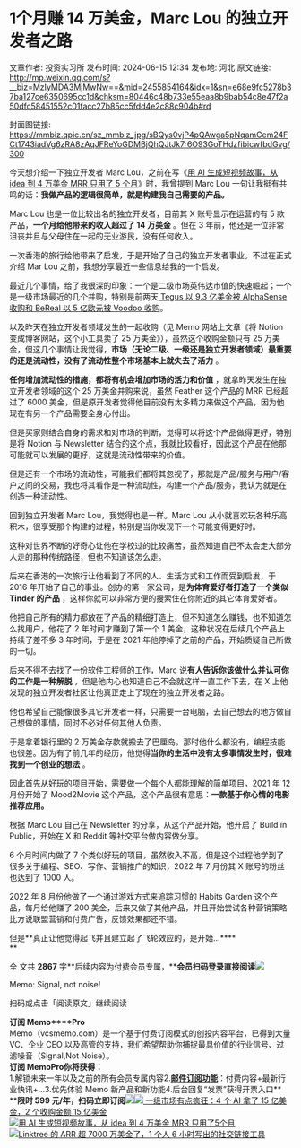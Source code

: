 # 1个月赚 14 万美金，Marc Lou 的独立开发者之路

文章作者: 投资实习所
发布时间: 2024-06-15 12:34
发布地: 河北
原文链接: http://mp.weixin.qq.com/s?__biz=MzIyMDA3MjMwNw==&mid=2455854164&idx=1&sn=e68e9fc5278b37ba127ce6350695cc1d&chksm=80446c48b733e55eaa8b9bab54c8e47f2a50dfc58451552c01facc27b85cc5fdd4e2c88c904b#rd

封面图链接: https://mmbiz.qpic.cn/sz_mmbiz_jpg/sBQys0vjP4pQAwga5pNqamCem24FCt1743iadVg6zRA8zAqJFReYoGDMBjQhQJtJk7r6O93GoTHdzfibicwfbdGvg/300

今天想介绍一下独立开发者 Marc Lou，之前在写《[用 AI 生成短视频故事，从 idea 到 4 万美金 MRR 只用了 5
个月](http://mp.weixin.qq.com/s?__biz=MzIyMDA3MjMwNw==&mid=2455853915&idx=1&sn=8f233fc3b634952678b4c55f7ff24339&chksm=80446b47b733e2515f70a40054b9602e18a7e2e1dbb26c82fc0e5f4455f2aabb48dfada83531&scene=21#wechat_redirect)》时，我曾提到
Marc Lou 一句让我挺有共鸣的话：**我做产品的逻辑很简单，就是构建我自己需要的产品。**

Marc Lou 也是一位比较出名的独立开发者，目前其 X 账号显示在运营的有 5 款产品，**一个月给他带来的收入超过了 14 万美金** 。但在 3
年前，他还是一位非常沮丧并且与父母住在一起的无业游民，没有任何收入。

一次香港的旅行给他带来了启发，于是开始了自己的独立开发者事业。不过在正式介绍 Mar Lou 之前，我想分享最近一些信息给我的一个启发。

最近几个事情，给了我很深的印象：一个是二级市场英伟达市值的快速崛起；一个是一级市场最近的几个并购，特别是前两天[ Tegus 以 9.3 亿美金被
AlphaSense 收购和 BeReal 以 5 亿欧元被 Voodoo
收购](http://mp.weixin.qq.com/s?__biz=MzIyMDA3MjMwNw==&mid=2455854144&idx=1&sn=17c63c3b6178d3d786403ce6748071c4&chksm=80446c5cb733e54aceaab504192deaa70edfb25e6b7209ad3a28049a8d425b2128147ef2615e&scene=21#wechat_redirect)。

以及昨天在独立开发者领域发生的一起收购（见 Memo 网站上文章《将 Notion 变成博客网站，这个小工具卖了 25 万美金》），虽然这个收购金额只有
25 万美金，但这几个事情让我觉得，**市场（无论二级、一级还是独立开发者领域）最重要的还是流动性，没有了流动性整个市场基本上就失去了活力** 。

**任何增加流动性的措施，都将有机会增加市场的活力和价值** ，就拿昨天发生在独立开发者领域的这个 25 万美金并购来说，虽然 Feather 这个产品的
MRR 已经超过了 6000 美金，但是原开发者觉得他目前没有太多精力来做这个产品，因为他现在有另一个产品需要全身心付出。

但是买家则结合自身的需求和对市场的判断，觉得可以将这个产品做得更好，特别是将 Notion 与 Newsletter
结合的这个点，我就比较看好，因此这个产品在他那可能就可以发展的更好，这就是流动性带来的价值。

但是还有一个市场的流动性，可能我们都将其忽视了，那就是产品/服务与用户/客户之间的交易，我也将其看作是一种流动性，构建一个产品/服务，我认为就是在创造一种流动性。

回到独立开发者 Marc Lou，我觉得也是一样。Marc Lou 从小就喜欢玩各种乐高积木，很享受那个构建的过程，特别是当你发现下一个可能变得更好时。

这种对世界不断的好奇心让他在学校过的比较痛苦，虽然知道自己不太会走大部分人走的那种传统路径，但也不知道该怎么走。

后来在香港的一次旅行让他看到了不同的人、生活方式和工作而受到启发，于 2016 年开始了自己的事业。创办的第一家公司，是**为体育爱好者打造了一个类似
Tinder 的产品** ，这样你就可以非常方便的搜索住在你附近的其它体育爱好者。

他把自己所有的精力都放在了产品的精细打造上，但不知道怎么赚钱，也不知道怎么找用户，他花了 2 年时间才赚到了第一个 1
美金，这种状况在后续几个产品上持续了差不多 3 年时间，于是在 2021 年他停掉了之前的产品，开始质疑自己所做的一切。

后来不得不去找了一份软件工程师的工作，Marc 说**有人告诉你该做什么并认可你的工作是一种解脱** ，但是他内心也知道自己不会就这样一直工作下去，在 X
上他发现的独立开发者社区让他真正走上了现在的独立开发者之路。

他也希望自己能像很多其它开发者一样，只需要一台电脑，去自己想去的地方做自己想做的事情，同时不必对任何其他人负责。

于是拿着银行里的 2
万美金存款就搬去了巴厘岛，那时他什么都没有，编程技能也很差。因为有了前几年的经历，他觉得**当你的生活中没有太多事情发生时，很难找到一个创业的想法** 。

因此首先从好玩的项目开始，需要做一个每个人都能理解的简单项目，2021 年 12 月份开始了 Mood2Movie
这个产品，这个产品很有意思：**一款基于你心情的电影推荐应用。**

根据 Marc Lou 自己在 Newsletter 的分享，从这个产品开始，他开启了 Build in Public，开始在 X 和 Reddit
等社交平台做内容做分享。

6 个月时间内做了 7 个类似好玩的项目，虽然收入不高，但是这个过程他学到了很多关于编程、SEO、写作、营销推广的知识，2022 年 7 月份其 X
账号的粉丝也达到了 1000 人。

2022 年 8 月份他做了一个通过游戏方式来追踪习惯的 Habits Garden 这个产品，每月给他赚了 200
美金，后来又做了其他产品，并且开始尝试各种营销策略比方说联盟营销和付费广告，反馈效果都还不错。

但是**真正让他觉得起飞并且建立起了飞轮效应的，是开始...****  
**

全 文共 **2867**
字**后续内容为付费会员专属，****会员扫码登录直接阅读**![](https://mmbiz.qpic.cn/sz_mmbiz_png/sBQys0vjP4pQAwga5pNqamCem24FCt176PuQJDLiaXHXeHo85VGiaHjBnugMDccKN32t7gic2xUxMcXRFOCiaNWRfA/640?wx_fmt=png&from=appmsg)  

Memo: Signal, not noise!

扫码或点击「阅读原文」继续阅读

**订阅 Memo****Pro**  
Memo（vcsmemo.com）是一个基于付费订阅模式的创投内容平台，已得到大量 VC、企业 CEO
以及高管的支持，我们希望帮助你捕捉最具价值的行业信号、过滤噪音（Signal,Not Noise）。  
**订阅 Memo****Pro****你将获得：**  
1.解锁未来一年以及之前的所有会员专属内容2.[**邮件订阅功能**](http://mp.weixin.qq.com/s?__biz=MzIyMDA3MjMwNw==&mid=2455853781&idx=1&sn=b6f8e3ddc87e9531f3f8c3e9cd98bd9f&chksm=80446ac9b733e3df93b89c17e905182bda7f4d132f3ac468961dfd70badeb92b9fcdf9f7083b&scene=21#wechat_redirect)：付费内容+最新行业快讯+...3.优先体验
Memo 新产品和新功能4.后台回复“发票”获得开票入口**  
****限时 599
元/年，扫码立即订阅**![](https://mmbiz.qpic.cn/mmbiz_png/mrJibAziaMQhQGoNHniac6wGOyRe172dlS0HCYicyjiaCTtly2pULIz6YPNsXeRjoQFSuDYezsia4ibhbAc1X3GKtVRyw/640?wx_fmt=png&wxfrom=5&wx_lazy=1&wx_co=1)[![](https://mmbiz.qpic.cn/sz_mmbiz_jpg/sBQys0vjP4ribtibmibzibu1sAQ09ictcbMlT37ROYI6jmoficNzYJ7EE0GzJpzL7YgqmQg7buklSrmryk0fQ5baArjw/640?wx_fmt=jpeg)
一级市场有点疯狂：4 个 AI 拿了 15 亿美金，2 个收购金额 15
亿美金](https://mp.weixin.qq.com/s?__biz=MzIyMDA3MjMwNw==&mid=2455854144&idx=1&sn=17c63c3b6178d3d786403ce6748071c4&chksm=80446c5cb733e54aceaab504192deaa70edfb25e6b7209ad3a28049a8d425b2128147ef2615e&scene=21#wechat_redirect)  
[![](https://mmbiz.qpic.cn/sz_mmbiz_jpg/sBQys0vjP4rcndKRWY3OiaiahUSzz9dVtD9Cu05A1I13sDtHRmvLkNFrB2Y01qIiam9OMVjjSVZMuoWH6dxJDqo2Q/640?wx_fmt=jpeg)用
AI 生成短视频故事，从 idea 到 4 万美金 MRR
只用了5个月](https://mp.weixin.qq.com/s?__biz=MzIyMDA3MjMwNw==&mid=2455853915&idx=1&sn=8f233fc3b634952678b4c55f7ff24339&chksm=80446b47b733e2515f70a40054b9602e18a7e2e1dbb26c82fc0e5f4455f2aabb48dfada83531&scene=21#wechat_redirect)  
[![](https://mmbiz.qpic.cn/sz_mmbiz_jpg/sBQys0vjP4oRksToqIevHokF9o4KTTwTRFSwptZ2AADIaXtm0sLOPwg1M0IqCqia3TwmZkTib4ia3ibl9ovTJcCmibQ/640?wx_fmt=jpeg)Linktree
的 ARR 超 7000 万美金了，1 个人 6
小时写出的社交链接工具](https://mp.weixin.qq.com/s?__biz=MzIyMDA3MjMwNw==&mid=2455853902&idx=1&sn=2d7906eb5b83af287c195c7e96421fe5&chksm=80446b52b733e244e59c290054cb4ef31d9fb5a2d17bc6eed3e10d9a10edeb848e430c2d8867&scene=21#wechat_redirect)  

  

